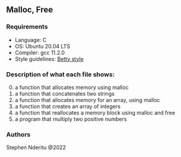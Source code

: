 ## Malloc, Free
### Requirements
* Language: C
* OS: Ubuntu 20.04 LTS
* Compiler: gcc 11.2.0
* Style guidelines: [Betty style](https://github.com/holbertonschool/Betty/wiki)

### Description of what each file shows:
0. a function that allocates memory using malloc
1. a function that concatenates two strings
2. a function that allocates memory for an array, using malloc
3. a function that creates an array of integers
4. a function that reallocates a memory block using malloc and free
5. a program that multiply two positive numbers

### Authors
Stephen Nderitu @2022
